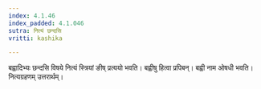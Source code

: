```yaml
---
index: 4.1.46
index_padded: 4.1.046
sutra: नित्यं छन्दसि
vritti: kashika

---
```

बह्वादिभ्यः छन्दसि विषये नित्यं स्त्रियां ङीष् प्रत्ययो भवति। बह्वीषु हित्वा प्रपिबन्। बह्वी नाम ओषधी भवति। नित्यग्रहणम् उत्तरार्थम्।